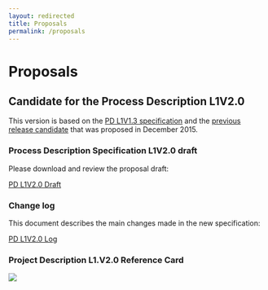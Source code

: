 ```yaml
---
layout: redirected
title: Proposals
permalink: /proposals
---
```


# Proposals

## Candidate for the Process Description L1V2.0

This version is based on the [PD L1V1.3 specification](./downloads/proposals/PD_L1V3.pdf) and the [previous release candidate](./downloads/proposals/PD_L1V2.RC_2015_12.pdf) that was proposed in December 2015.

### Process Description Specification L1V2.0 draft

Please download and review the proposal draft:

[PD L1V2.0 Draft](./downloads/proposals/PD_L1V2.0.Draft.pdf)

### Change log

This document describes the main changes made in the new specification:

[PD L1V2.0 Log](./downloads/proposals/PD_L1V2.0.Log.pdf)

### Project Description L1.V2.0 Reference Card

![](./downloads/proposals/PD_L1V2.0.png)
